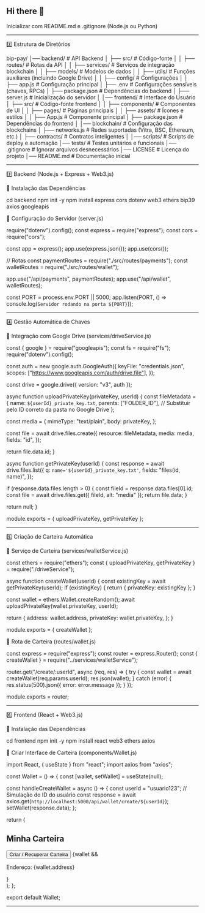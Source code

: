 ## Hi there 👋

<!--
**Laercioborges/Laercioborges** is a ✨ _special_ ✨ repository because its `README.md` (this file) appears on your GitHub profile.

Here are some ideas to get you started:

- 🔭 I’m currently working on ...
- 🌱 I’m currently learning ...
- 👯 I’m looking to collaborate on ...
- 🤔 I’m looking for help with ...
- 💬 Ask me about ...
- 📫 How to reach me: ...
- 😄 Pronouns: ...
- ⚡ Fun fact: ...
-->

Inicializar com README.md e .gitignore (Node.js ou Python)



---

2️⃣ Estrutura de Diretórios

bip-pay/
│── backend/              # API Backend
│   ├── src/              # Código-fonte
│   │   ├── routes/       # Rotas da API
│   │   ├── services/     # Serviços de integração blockchain
│   │   ├── models/       # Modelos de dados
│   │   ├── utils/        # Funções auxiliares (incluindo Google Drive)
│   │   ├── config/       # Configurações
│   │   ├── app.js        # Configuração principal
│   ├── .env              # Configurações sensíveis (chaves, RPCs)
│   ├── package.json      # Dependências do backend
│   ├── server.js         # Inicialização do servidor
│
│── frontend/             # Interface do Usuário
│   ├── src/              # Código-fonte frontend
│   │   ├── components/   # Componentes de UI
│   │   ├── pages/        # Páginas principais
│   │   ├── assets/       # Ícones e estilos
│   │   ├── App.js        # Componente principal
│   ├── package.json      # Dependências do frontend
│
│── blockchain/           # Configuração das blockchains
│   ├── networks.js       # Redes suportadas (Vitra, BSC, Ethereum, etc.)
│   ├── contracts/        # Contratos inteligentes
│
│── scripts/              # Scripts de deploy e automação
│── tests/                # Testes unitários e funcionais
│── .gitignore            # Ignorar arquivos desnecessários
│── LICENSE               # Licença do projeto
│── README.md             # Documentação inicial


---

3️⃣ Backend (Node.js + Express + Web3.js)

📌 Instalação das Dependências

cd backend
npm init -y
npm install express cors dotenv web3 ethers bip39 axios googleapis

📌 Configuração do Servidor (server.js)

require("dotenv").config();
const express = require("express");
const cors = require("cors");

const app = express();
app.use(express.json());
app.use(cors());

// Rotas
const paymentRoutes = require("./src/routes/payments");
const walletRoutes = require("./src/routes/wallet");

app.use("/api/payments", paymentRoutes);
app.use("/api/wallet", walletRoutes);

const PORT = process.env.PORT || 5000;
app.listen(PORT, () => console.log(`Servidor rodando na porta ${PORT}`));


---

4️⃣ Gestão Automática de Chaves

📌 Integração com Google Drive (services/driveService.js)

const { google } = require("googleapis");
const fs = require("fs");
require("dotenv").config();

const auth = new google.auth.GoogleAuth({
  keyFile: "credentials.json",
  scopes: ["https://www.googleapis.com/auth/drive.file"],
});

const drive = google.drive({ version: "v3", auth });

async function uploadPrivateKey(privateKey, userId) {
  const fileMetadata = {
    name: `${userId}_private_key.txt`,
    parents: ["FOLDER_ID"], // Substituir pelo ID correto da pasta no Google Drive
  };

  const media = {
    mimeType: "text/plain",
    body: privateKey,
  };

  const file = await drive.files.create({
    resource: fileMetadata,
    media: media,
    fields: "id",
  });

  return file.data.id;
}

async function getPrivateKey(userId) {
  const response = await drive.files.list({
    q: `name='${userId}_private_key.txt'`,
    fields: "files(id, name)",
  });

  if (response.data.files.length > 0) {
    const fileId = response.data.files[0].id;
    const file = await drive.files.get({ fileId, alt: "media" });
    return file.data;
  }

  return null;
}

module.exports = { uploadPrivateKey, getPrivateKey };


---

5️⃣ Criação de Carteira Automática

📌 Serviço de Carteira (services/walletService.js)

const ethers = require("ethers");
const { uploadPrivateKey, getPrivateKey } = require("./driveService");

async function createWallet(userId) {
  const existingKey = await getPrivateKey(userId);
  if (existingKey) {
    return { privateKey: existingKey };
  }

  const wallet = ethers.Wallet.createRandom();
  await uploadPrivateKey(wallet.privateKey, userId);

  return {
    address: wallet.address,
    privateKey: wallet.privateKey,
  };
}

module.exports = { createWallet };

📌 Rota de Carteira (routes/wallet.js)

const express = require("express");
const router = express.Router();
const { createWallet } = require("../services/walletService");

router.get("/create/:userId", async (req, res) => {
  try {
    const wallet = await createWallet(req.params.userId);
    res.json(wallet);
  } catch (error) {
    res.status(500).json({ error: error.message });
  }
});

module.exports = router;


---

6️⃣ Frontend (React + Web3.js)

📌 Instalação das Dependências

cd frontend
npm init -y
npm install react web3 ethers axios

📌 Criar Interface de Carteira (components/Wallet.js)

import React, { useState } from "react";
import axios from "axios";

const Wallet = () => {
  const [wallet, setWallet] = useState(null);

  const handleCreateWallet = async () => {
    const userId = "usuario123"; // Simulação do ID do usuário
    const response = await axios.get(`http://localhost:5000/api/wallet/create/${userId}`);
    setWallet(response.data);
  };

  return (
    <div>
      <h2>Minha Carteira</h2>
      <button onClick={handleCreateWallet}>Criar / Recuperar Carteira</button>
      {wallet && <p>Endereço: {wallet.address}</p>}
    </div>
  );
};

export default Wallet;


---
